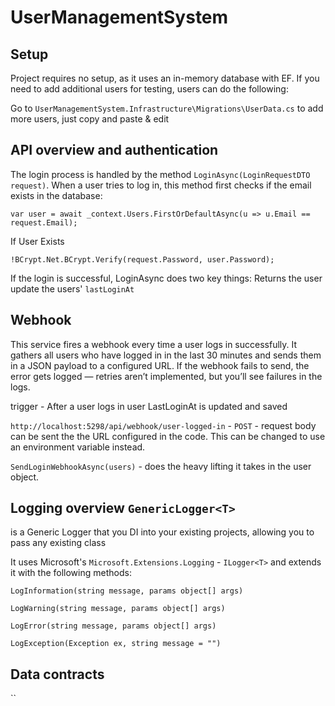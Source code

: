 # UserManagementSystem

## Setup

Project requires no setup, as it uses an in-memory database with EF. If you need to add additional users for testing, users can do the following:

Go to `UserManagementSystem.Infrastructure\Migrations\UserData.cs` to add more users, just copy and paste & edit 

## API overview and authentication

The login process is handled by the method `LoginAsync(LoginRequestDTO request)`. When a user tries to log in, this method first checks if the email exists in the database:
```
var user = await _context.Users.FirstOrDefaultAsync(u => u.Email == request.Email);
```
If User Exists 
```
!BCrypt.Net.BCrypt.Verify(request.Password, user.Password);
```
If the login is successful, LoginAsync does two key things:
Returns the user
update the users' `lastLoginAt`

## Webhook

This service fires a webhook every time a user logs in successfully. It gathers all users who have logged in in the last 30 minutes and sends them in a JSON payload to a configured URL. If the webhook fails to send, the error gets logged — retries aren’t implemented, but you’ll see failures in the logs.

trigger - After a user logs in user LastLoginAt is updated and saved

`http://localhost:5298/api/webhook/user-logged-in` - `POST` - request body can be sent the the URL configured in the code. This can be changed to use an  environment variable instead.

`SendLoginWebhookAsync(users)` - does the heavy lifting it takes in the user object. 

## Logging overview `GenericLogger<T>`

is a Generic Logger that you DI into your existing projects, allowing you to pass any existing class 

It uses Microsoft's `Microsoft.Extensions.Logging` - `ILogger<T>`  and extends it with the following methods:

`LogInformation(string message, params object[] args)`

`LogWarning(string message, params object[] args)`

`LogError(string message, params object[] args)`

`LogException(Exception ex, string message = "")`

## Data contracts

``


